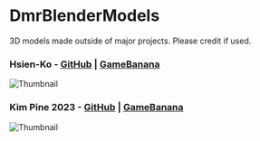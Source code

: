 # DmrBlenderModels
3D models made outside of major projects. Please credit if used.

### **Hsien-Ko** - [GitHub](https://github.com/Dreamer13sq/DmrBlenderModels/tree/main/HsienKo) | [GameBanana](https://gamebanana.com/mods/434259)
![Thumbnail](https://github.com/Dreamer13sq/DmrBlenderModels/blob/main/_images/thumbnail_hsienko.png)

### **Kim Pine 2023** - [GitHub](https://github.com/Dreamer13sq/DmrBlenderModels/tree/main/KimPine2023) | [GameBanana](https://gamebanana.com/mods/407359)
![Thumbnail](https://github.com/Dreamer13sq/DmrBlenderModels/blob/main/_images/thumbnail_kimpine2023.png)
